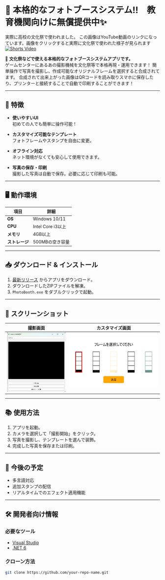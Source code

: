 # 📸 本格的なフォトブースシステム‼　教育機関向けに無償提供中✨

実際に高校の文化祭で使われました。
この画像はYouTube動画のリンクになっています。画像をクリックすると実際に文化祭で使われた様子が見られます
[![Shorts Video](https://img.youtube.com/vi/ul3hGIHvoWw/hqdefault.jpg)](https://www.youtube.com/shorts/ul3hGIHvoWw)


🎉 **文化祭などで使える本格的なフォトブースシステムアプリです。**  
ゲームセンターにあるあの撮影機械を文化祭等で本格再現・運用できます！
簡単操作で写真を撮影し、作成可能なオリジナルフレームを選択すると合成されてます。
合成されて出来上がった画像はQRコードを読み取りスマホに保存したり、プリンターと接続することで自動で印刷することができます！

---

## 🚀 特徴

- **使いやすいUI**  
  初めての人でも簡単に操作可能！

- **カスタマイズ可能なテンプレート**  
  フォトフレームやスタンプを自由に変更。

- **オフライン対応**  
  ネット環境がなくても安心して使用できます。

- **写真の保存・印刷**  
  撮影した写真は自動で保存。必要に応じて印刷も可能。

---

## 🖥️ 動作環境

| 項目            | 詳細             |
|-----------------|------------------|
| **OS**         | Windows 10/11   |
| **CPU**        | Intel Core i3以上 |
| **メモリ**     | 4GB以上          |
| **ストレージ** | 500MBの空き容量 |

---

## 📥 ダウンロード & インストール

1. [最新リリース](https://github.com/your-repo-name/releases) からアプリをダウンロード。
2. ダウンロードしたZIPファイルを解凍。
3. `PhotoBooth.exe` をダブルクリックで起動。

---

## 🎨 スクリーンショット

| 撮影画面                       | カスタマイズ画面               |
|--------------------------------|-------------------------------|
| ![撮影画面](assets/capture.png) | ![カスタマイズ画面](assets/customize.png) |

---

## 📚 使用方法

1. アプリを起動。
2. カメラを選択して「撮影開始」をクリック。
3. 写真を撮影し、テンプレートを選んで装飾。
4. 完成した写真を保存または印刷。

---

## 🌟 今後の予定

- 多言語対応
- 追加スタンプの配信
- リアルタイムでのエフェクト適用機能

---

## 🛠️ 開発者向け情報

### 必要なツール

- [Visual Studio](https://visualstudio.microsoft.com/)
- [.NET 6](https://dotnet.microsoft.com/)

### クローン方法

```bash
git clone https://github.com/your-repo-name.git
